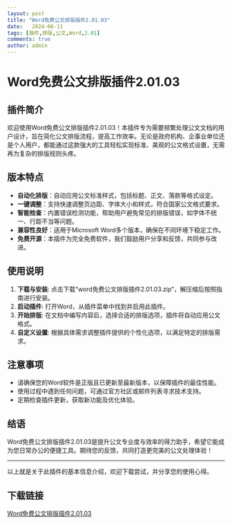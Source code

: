 ```yaml
---
layout: post
title: "Word免费公文排版插件2.01.03"
date:   2024-06-11
tags: [插件,排版,公文,Word,2.01]
comments: true
author: admin
---
```

# Word免费公文排版插件2.01.03

## 插件简介
欢迎使用Word免费公文排版插件2.01.03！本插件专为需要频繁处理公文文档的用户设计，旨在简化公文排版流程，提高工作效率。无论是政府机构、企事业单位还是个人用户，都能通过这款强大的工具轻松实现标准、美观的公文格式设置，无需再为复杂的排版规则头疼。

## 版本特点
- **自动化排版**：自动应用公文标准样式，包括标题、正文、落款等格式设定。
- **一键调整**：支持快速调整页边距、字体大小和样式，符合国家公文格式要求。
- **智能检查**：内置错误检测功能，帮助用户避免常见的排版错误，如字体不统一、行距不当等问题。
- **兼容性良好**：适用于Microsoft Word多个版本，确保在不同环境下稳定工作。
- **免费开源**：本插件为完全免费软件，我们鼓励用户分享和反馈，共同参与改进。

## 使用说明
1. **下载与安装**: 点击下载“word免费公文排版插件2.01.03.zip”，解压缩后按照指南进行安装。
2. **启动插件**: 打开Word，从插件菜单中找到并启用此插件。
3. **开始排版**: 在文档中编写内容后，选择合适的排版选项，插件将自动应用公文格式。
4. **自定义设置**: 根据具体需求调整插件提供的个性化选项，以满足特定的排版需求。

## 注意事项
- 请确保您的Word软件是正版且已更新至最新版本，以保障插件的最佳性能。
- 使用过程中遇到任何问题，可通过官方社区或邮件列表寻求技术支持。
- 定期检查插件更新，获取新功能及优化体验。

## 结语
Word免费公文排版插件2.01.03是提升公文专业度与效率的得力助手，希望它能成为您日常办公的便捷工具。期待您的反馈，共同打造更完美的公文处理体验！

---

以上就是关于此插件的基本信息介绍，欢迎下载尝试，并分享您的使用心得。

## 下载链接

[Word免费公文排版插件2.01.03](https://pan.quark.cn/s/b1f391e6e763)